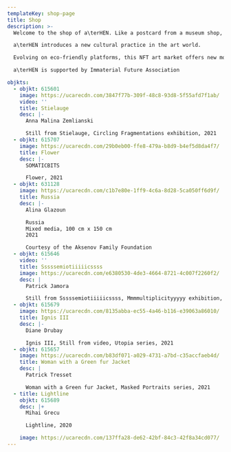 ```yaml
---
templateKey: shop-page
title: Shop
description: >-
  Welcome to the shop of a\terHEN. Like a postcard from a museum shop, we now are offering affordable NFTs you can collect to remember your visit on a\terHEN.

  a\terHEN introduces a new cultural practice in the art world.

  Evolving on eco-friendly platforms, this NFT art market offers new models for the cultural economy, being accessible to all and providing high-quality, affordable artworks. With digital limited editions, artists, cultural actors and institutions can find new revenue streams and space for community engagement.

  a\terHEN is supported by Immaterial Future Association

objkts:
  - objkt: 615601
    image: https://ucarecdn.com/3847f77b-309f-48c8-93d8-5f55afd7f1ab/
    video: ''
    title: Stielauge
    desc: |-
      Anna Malina Zemlianski

      Still from Stielauge, Circling Fragmentations exhibition, 2021
  - objkt: 615707
    image: https://ucarecdn.com/29b0eb00-ffe8-479a-b8d9-b4ef5d8da4f7/
    title: Flower
    desc: |-
      SOMATICBITS

      Flower, 2021
  - objkt: 631128
    image: https://ucarecdn.com/c1b7e80e-1ff9-4c6a-8d28-5ca050ff6d9f/
    title: Russia
    desc: |-
      Alina Glazoun

      Russia
      Mixed media, 100 cm x 150 cm
      2021

      Courtesy of the Aksenov Family Foundation
  - objkt: 615646
    video: ''
    title: Sssssemiotiiiiicssss
    image: https://ucarecdn.com/e6380530-4de3-4664-8721-4c007f2260f2/
    desc: |
      Patrick Jamora

      Still from Sssssemiotiiiiicssss, Mmmmultiplicityyyyy exhibition, 2021
  - objkt: 615679
    image: https://ucarecdn.com/8135abba-ec55-4a46-b116-e39063a86010/
    title: Ignis III
    desc: |-
      Diane Drubay

      Ignis III, Still from video, Utopia series, 2021
  - objkt: 615657
    image: https://ucarecdn.com/b83df071-a029-4731-a7bd-c35accfaeb4d/
    title: Woman with a Green fur Jacket
    desc: |
      Patrick Tresset

      Woman with a Green fur Jacket, Masked Portraits series, 2021
  - title: Lightline
    objkt: 615689
    desc: |+
      Mihai Grecu

      Lightline, 2020

    image: https://ucarecdn.com/137ffa28-de62-42bf-84c3-42f8a34cd077/
---
```

